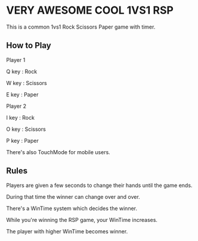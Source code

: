 # VERY AWESOME COOL 1VS1 RSP
This is a common 1vs1 Rock Scissors Paper game with timer.


## How to Play
Player 1

Q key : Rock

W key : Scissors

E key : Paper


Player 2

I key : Rock

O key : Scissors

P key : Paper


There's also TouchMode for mobile users.


## Rules
Players are given a few seconds to change their hands until the game ends.

During that time the winner can change over and over.


There's a WinTime system which decides the winner.

While you're winning the RSP game, your WinTime increases.

The player with higher WinTime becomes winner.
